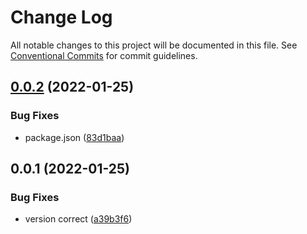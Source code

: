 # Change Log

All notable changes to this project will be documented in this file.
See [Conventional Commits](https://conventionalcommits.org) for commit guidelines.

## [0.0.2](https://github.com/iamyoki/set-registry/compare/v0.0.1...v0.0.2) (2022-01-25)


### Bug Fixes

* package.json ([83d1baa](https://github.com/iamyoki/set-registry/commit/83d1baae507ccf5e65760065ee7f610527e78ee7))





## 0.0.1 (2022-01-25)


### Bug Fixes

* version correct ([a39b3f6](https://github.com/iamyoki/set-registry/commit/a39b3f678e0567d1ffb5063de5768512d5f62102))
